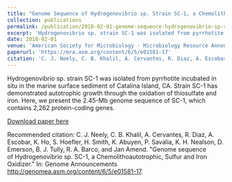 ```yaml
---
title: "Genome Sequence of Hydrogenovibrio sp. Strain SC-1, a Chemolithoautotrophic Sulfur and Iron Oxidizer"
collection: publications
permalink: /publication/2018-02-01-genome-sequence-hydrogenovibrio-sp-sc1
excerpt: 'Hydrogenovibrio sp. strain SC-1 was isolated from pyrrhotite...'
date: 2018-02-01
venue: 'American Society for Microbiology - Microbiology Resource Announcements'
paperurl: 'https://mra.asm.org/content/6/5/e01581-17'
citation: 'C. J. Neely, C. B. Khalil, A. Cervantes, R. Diaz, A. Escobar, K. Ho, S. Hoefler, H. Smith, K. Abuyen, P. Savalia, K. H. Nealson, D. Emerson, B. J. Tully, R. A. Barco, and Jan Amend. &quot;Genome sequence of Hydrogenovibrio sp. SC-1, a Chemolithoautotrophic, Sulfur and Iron Oxidizer.&quot; In: Genome Announcements http://genomea.asm.org/content/6/5/e01581-17.'
---
```

Hydrogenovibrio sp. strain SC-1 was isolated from pyrrhotite incubated in situ in the marine surface sediment of Catalina Island, CA. Strain SC-1 has demonstrated autotrophic growth through the oxidation of thiosulfate and iron. Here, we present the 2.45-Mb genome sequence of SC-1, which contains 2,262 protein-coding genes.

[Download paper here](https://mra.asm.org/content/ga/6/5/e01581-17.full-text.pdf)

Recommended citation: C. J. Neely, C. B. Khalil, A. Cervantes, R. Diaz, A. Escobar, K. Ho, S. Hoefler, H. Smith, K. Abuyen, P. Savalia, K. H. Nealson, D. Emerson, B. J. Tully, R. A. Barco, and Jan Amend. &quot;Genome sequence of Hydrogenovibrio sp. SC-1, a Chemolithoautotrophic, Sulfur and Iron Oxidizer.&quot; In: Genome Announcements http://genomea.asm.org/content/6/5/e01581-17.